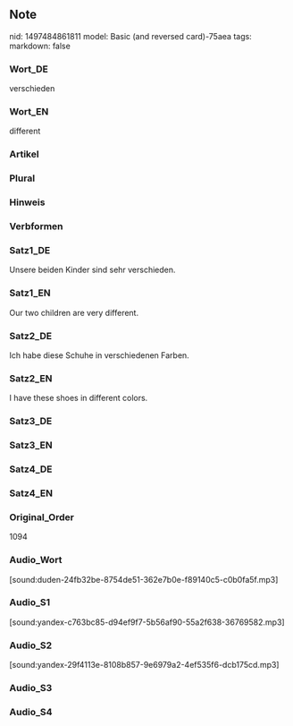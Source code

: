 ## Note
nid: 1497484861811
model: Basic (and reversed card)-75aea
tags: 
markdown: false

### Wort_DE
verschieden

### Wort_EN
different

### Artikel


### Plural


### Hinweis


### Verbformen


### Satz1_DE
Unsere beiden Kinder sind sehr verschieden.

### Satz1_EN
Our two children are very different.

### Satz2_DE
Ich habe diese Schuhe in verschiedenen Farben.

### Satz2_EN
I have these shoes in different colors.

### Satz3_DE


### Satz3_EN


### Satz4_DE


### Satz4_EN


### Original_Order
1094

### Audio_Wort
[sound:duden-24fb32be-8754de51-362e7b0e-f89140c5-c0b0fa5f.mp3]

### Audio_S1
[sound:yandex-c763bc85-d94ef9f7-5b56af90-55a2f638-36769582.mp3]

### Audio_S2
[sound:yandex-29f4113e-8108b857-9e6979a2-4ef535f6-dcb175cd.mp3]

### Audio_S3


### Audio_S4

